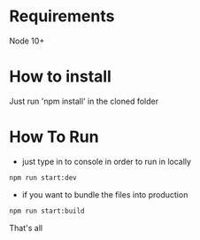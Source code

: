 # Requirements
Node 10+

# How to install

Just run 'npm install' in the cloned folder

# How To Run

 - just type in to console in order to run in locally
 ```sh
 npm run start:dev
 ```
 - if you want to bundle the files into production
 ```sh
 npm run start:build
 ```

That's all
